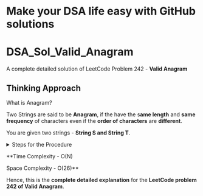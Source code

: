 # Make your DSA life easy with GitHub solutions

# DSA_Sol_Valid_Anagram
A complete detailed solution of LeetCode Problem 242 - **Valid Anagram**

## Thinking Approach
What is Anagram? 

Two Strings are said to be **Anagram**, if the have the s**ame length** and **same frequency** of characters even if the **order of characters** are **different**.

You are given two strings - **String S and String T**. 

<details>

<Summary> Steps for the Procedure </Summary>

**First Step** - Check whether the **length of two strings are equal or not**. Proceed, if the length of strings are equal.

**Second Step** - Create a frequency (freq) array of **size 26**. Run a for loop which runs **till the length of String (S or T)**. Then, do two things:-

1. freq[s.charAt(i) - 'a']++   ---> This gets to the ith index of the String s and removes a character such at it becomes 0-index based [0-25] and it **increments** the count at ith index.
2. freq[t.charAt(i) - 'a']--   ---> Follows the same logic, but it **decrements** the count at the ith index.

**Third Step** - If the value at every index of freq array == 0. Then, the two strings are a Valid Anagram. It is TRUE. 

Otherwise, **return false**
</details>

**Time Complexity - O(N)

Space Complexity - O(26)**

Hence, this is the **complete detailed explanation** for the **LeetCode problem 242 of Valid Anagram**.






